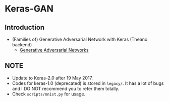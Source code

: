 # Keras-GAN
## Introduction
- (Families of) Generative Adversarial Network with Keras (Theano backend)
    - [Generative Adversarial Networks](https://arxiv.org/abs/1406.2661)

## NOTE
- Update to Keras-2.0 after 19 May 2017.
- Codes for keras-1.0 (deprecated) is stored in `legacy/`. It has a lot of bugs and I DO NOT recommend you to refer them totally.
- Check `scripts/mnist.py` for usage.
